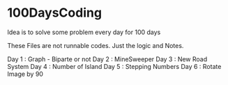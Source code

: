# 100DaysCoding
Idea is to solve some problem every day for 100 days

These Files are not runnable codes. Just the logic and Notes.

Day 1  : Graph - Biparte or not
Day 2  : MineSweeper
Day 3  : New Road System
Day 4  : Number of Island
Day 5  : Stepping Numbers
Day 6  : Rotate Image by 90
